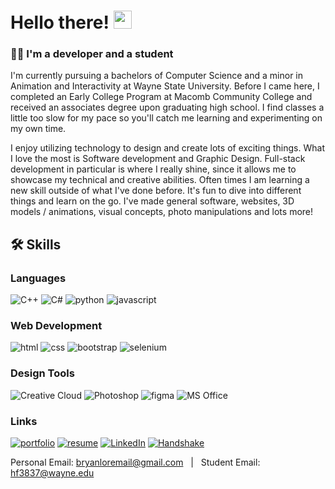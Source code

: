 # Hello there! <img src="https://media.giphy.com/media/hvRJCLFzcasrR4ia7z/giphy.gif" width="29px" height="29px">
<!---
### 👨‍💼 I'm a Software Developer
--->
### 👨‍🎓 I'm a developer and a student
<!---
-Currently pursuing a Bachelors in Computer Science, with a minor in Animation and Interactivity  
-Interested in Full Stack and App Development 
--->
I'm currently pursuing a bachelors of Computer Science and a minor in Animation and Interactivity at Wayne State University. Before I came here, I completed an Early College Program at Macomb Community College and received an associates degree upon graduating high school. I find classes a little too slow for my pace so you'll catch me learning and experimenting on my own time.  
  
I enjoy utilizing technology to design and create lots of exciting things. What I love the most is Software development and Graphic Design. Full-stack development in particular is where I really shine, since it allows me to showcase my technical and creative abilities. Often times I am learning a new skill outside of what I've done before. It's fun to dive into different things and learn on the go. I've made general software, websites, 3D models / animations, visual concepts, photo manipulations and lots more!
   
## 🛠️ Skills  
 
### Languages   
![C++](https://img.shields.io/badge/C%2B%2B-00589d?style=for-the-badge&logo=C%2B%2B&logoColor=white)
![C#](https://img.shields.io/badge/C%23-9f74da?style=for-the-badge&logo=C+sharp&logoColor=white)
![python](https://img.shields.io/badge/Python-3776AB?style=for-the-badge&logo=python&logoColor=white)
![javascript](https://img.shields.io/badge/JavaScript-323330?style=for-the-badge&logo=javascript&logoColor=F7DF1E)


### Web Development
![html](https://img.shields.io/badge/HTML5-E34F26?style=for-the-badge&logo=html5&logoColor=white)
![css](https://img.shields.io/badge/CSS3-1572B6?style=for-the-badge&logo=css3&logoColor=white)
![bootstrap](https://img.shields.io/badge/Bootstrap-563D7C?style=for-the-badge&logo=bootstrap&logoColor=white)
![selenium](https://img.shields.io/badge/selenium-00b400?style=for-the-badge&logo=selenium&logoColor=white)

### Design Tools  
![Creative Cloud](https://img.shields.io/badge/Creative_Cloud-ff8f00?style=for-the-badge&logo=Adobe+Creative+Cloud&logoColor=white)
![Photoshop](https://img.shields.io/badge/Photoshop-001833?style=for-the-badge&logo=Adobe+Photoshop&logoColor=white)
![figma](https://img.shields.io/badge/figma-000000?style=for-the-badge&logo=figma&logoColor=white)
![MS Office](https://img.shields.io/badge/MS_Office-eb3d01?style=for-the-badge&logo=Microsoft+Office&logoColor=white)
  
### Links
[![portfolio](https://img.shields.io/badge/Portfolio-5340ff?style=for-the-badge&logo=Google-chrome&logoColor=white)](https://bryanlor.webflow.io/)
[![resume](https://img.shields.io/badge/Resume-4285F4?style=for-the-badge&logo=read-the-docs&logoColor=white)](https://uploads-ssl.webflow.com/63141e4d7abad86d6ff6abe3/6337bfc2ab4d88a47301bd12_Bryan%20Lor%20Software%20Engineering%20Resume%202022.pdf)
[![LinkedIn](https://img.shields.io/badge/LinkedIn-0c64c5?style=for-the-badge&logo=linkedin&logoColor=white)](https://www.linkedin.com/in/bryan-lor/)
[![Handshake](https://img.shields.io/badge/Handshake-ff1616?style=for-the-badge&logo=handshake&logoColor=white)](https://app.joinhandshake.com/stu/users/32925718)

Personal Email: bryanloremail@gmail.com &nbsp;  | &nbsp;  Student Email: hf3837@wayne.edu  


<!---
![github](https://img.shields.io/badge/GitHub-000000?style=for-the-badge&logo=GitHub&logoColor=white)  
Bryan-Lor/Bryan-Lor is a ✨ special ✨ repository because its `README.md` (this file) appears on your GitHub profile.
You can click the Preview link to take a look at your changes.
--->
